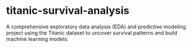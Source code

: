 # titanic-survival-analysis
A comprehensive exploratory data analysis (EDA) and predictive modeling project using the Titanic dataset to uncover survival patterns and build machine learning models.
